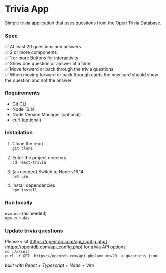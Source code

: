 # Trivia App

Simple trivia application that uses questions from the Open Trivia Database.

### Spec

✅ At least 20 questions and answers  
✅ 2 or more components  
✅ 1 or more Buttons for interactivity  
✅ Show one question or answer at a time  
✅ Move forward or back through the trivia questions  
✅ When moving forward or back through cards the new card should show the question and not the answer

### Requirements

- Git CLI
- Node 16.14
- Node Version Manager (optional)
- curl (optional)

### Installation

1. Clone the repo  
   `git clone`

2. Enter the project directory  
   `cd react-trivia`

3. (as needed) Switch to Node v16.14  
   `nvm use`

4. Install dependencies  
   `npm install`

### Run locally

`nvm use` (as needed)  
`npm run dev`

### Update trivia questions

Please visit [https://opentdb.com/api_config.php](https://opentdb.com/api_config.php) for trivia API options.  
`cd ./assets`  
`curl -X GET 'https://opentdb.com/api.php?amount=20' > questions.json`

_built with React + Typescript + Node + Vite_
